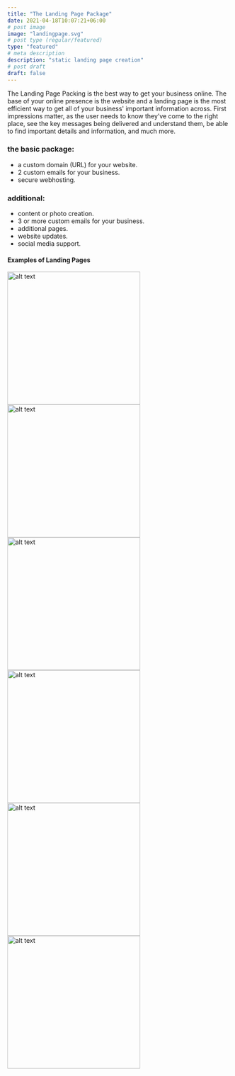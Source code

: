 ```yaml
---
title: "The Landing Page Package"
date: 2021-04-18T10:07:21+06:00
# post image
image: "landingpage.svg"
# post type (regular/featured)
type: "featured"
# meta description
description: "static landing page creation"
# post draft
draft: false
---
```

 
The Landing Page Packing is the best way to get your business online. The base of your online presence is the website and a landing page is the most efficient way to get all of your business' important information across. First impressions matter, as the user needs to know they’ve come to the right place, see the key messages being delivered and understand them, be able to find important details and information, and much more.

### the basic package:

- a custom domain (URL) for your website.
- 2 custom emails for your business.
- secure webhosting.


### additional:

- content or photo creation.
- 3 or more custom emails for your business.
- additional pages.
- website updates.
- social media support. 



#### Examples of Landing Pages

<img src="/images/example1.png" alt="alt text" width="300"/>
<img src="/images/example2.png" alt="alt text" width="300"/>
<img src="/images/example3.png" alt="alt text" width="300"/>
<img src="/images/example4.png" alt="alt text" width="300"/>
<img src="/images/example5.png" alt="alt text" width="300"/>
<img src="/images/example6.png" alt="alt text" width="300"/>
